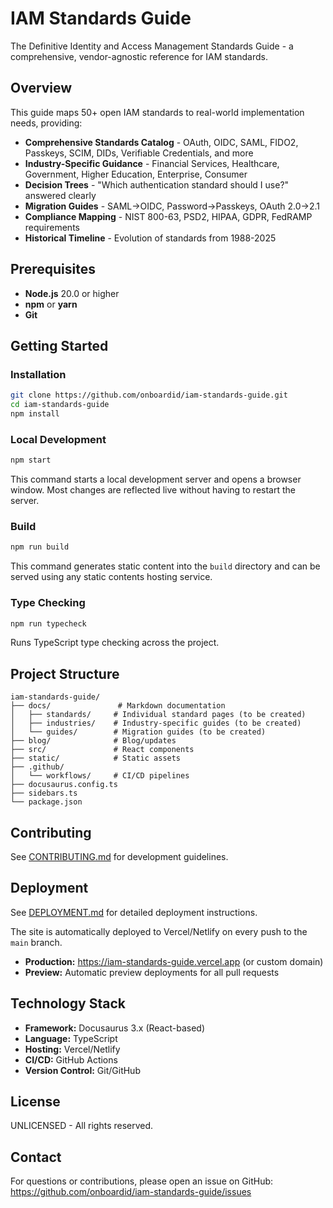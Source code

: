 # IAM Standards Guide

The Definitive Identity and Access Management Standards Guide - a comprehensive, vendor-agnostic reference for IAM standards.

## Overview

This guide maps 50+ open IAM standards to real-world implementation needs, providing:

- **Comprehensive Standards Catalog** - OAuth, OIDC, SAML, FIDO2, Passkeys, SCIM, DIDs, Verifiable Credentials, and more
- **Industry-Specific Guidance** - Financial Services, Healthcare, Government, Higher Education, Enterprise, Consumer
- **Decision Trees** - "Which authentication standard should I use?" answered clearly
- **Migration Guides** - SAML→OIDC, Password→Passkeys, OAuth 2.0→2.1
- **Compliance Mapping** - NIST 800-63, PSD2, HIPAA, GDPR, FedRAMP requirements
- **Historical Timeline** - Evolution of standards from 1988-2025

## Prerequisites

- **Node.js** 20.0 or higher
- **npm** or **yarn**
- **Git**

## Getting Started

### Installation

```bash
git clone https://github.com/onboardid/iam-standards-guide.git
cd iam-standards-guide
npm install
```

### Local Development

```bash
npm start
```

This command starts a local development server and opens a browser window. Most changes are reflected live without having to restart the server.

### Build

```bash
npm run build
```

This command generates static content into the `build` directory and can be served using any static contents hosting service.

### Type Checking

```bash
npm run typecheck
```

Runs TypeScript type checking across the project.

## Project Structure

```
iam-standards-guide/
├── docs/               # Markdown documentation
│   ├── standards/     # Individual standard pages (to be created)
│   ├── industries/    # Industry-specific guides (to be created)
│   └── guides/        # Migration guides (to be created)
├── blog/              # Blog/updates
├── src/               # React components
├── static/            # Static assets
├── .github/
│   └── workflows/     # CI/CD pipelines
├── docusaurus.config.ts
├── sidebars.ts
└── package.json
```

## Contributing

See [CONTRIBUTING.md](./CONTRIBUTING.md) for development guidelines.

## Deployment

See [DEPLOYMENT.md](./DEPLOYMENT.md) for detailed deployment instructions.

The site is automatically deployed to Vercel/Netlify on every push to the `main` branch.

- **Production:** https://iam-standards-guide.vercel.app (or custom domain)
- **Preview:** Automatic preview deployments for all pull requests

## Technology Stack

- **Framework:** Docusaurus 3.x (React-based)
- **Language:** TypeScript
- **Hosting:** Vercel/Netlify
- **CI/CD:** GitHub Actions
- **Version Control:** Git/GitHub

## License

UNLICENSED - All rights reserved.

## Contact

For questions or contributions, please open an issue on GitHub: https://github.com/onboardid/iam-standards-guide/issues
